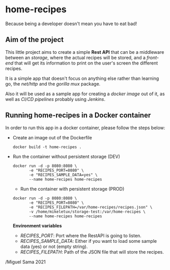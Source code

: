 # home-recipes
Because being a developer doesn't mean you have to eat bad!

## Aim of the project
This little project aims to create a simple **Rest API** that can be a middleware between an *storage*, where the actual recipes will be stored, and a *front-end* that will get its information to print on the user's screen the different recipes.  

It is a simple app that doesn't focus on anything else rather than learning go, the *net/http* and the *gorilla mux* package.  

Also it will be used as a sample app for creating a *docker image* out of it, as well as *CI/CD pipelines* probably using *Jenkins*.  

## Running home-recipes in a Docker container
In order to run this app in a docker container, please follow the steps below:
  - Create an image out of the Dockerfile
    ~~~
    docker build -t home-recipes .
    ~~~
  - Run the container without persistent storage (DEV)
    ~~~
    docker run -d -p 8080:8080 \
           -e "RECIPES_PORT=8080" \
           -e "RECIPES_SAMPLE_DATA=yes" \
           --name home-recipes home-recipes
    ~~~
    - Run the container with persistent storage (PROD)
    ~~~
    docker run -d -p 8080:8080 \
           -e "RECIPES_PORT=8080" \
           -e "RECIPES_FILEPATH=/var/home-recipes/recipes.json" \
           -v /home/mikeletux/storage-test:/var/home-recipes \
           --name home-recipes home-recipes
    ~~~

    **Environment variables**  
      - *RECIPES_PORT*: Port where the RestAPI is going to listen.
      - *RECIPES_SAMPLE_DATA*: Either if you want to load some sample data (yes) or not (empty string).
      - *RECIPES_FILEPATH*: Path of the JSON file that will store the recipes.
  
/Miguel Sama 2021